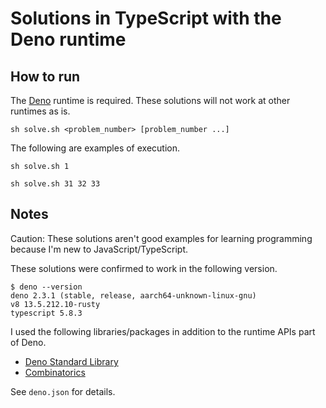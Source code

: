 <!-- deno-fmt-ignore-file -->
# Solutions in TypeScript with the Deno runtime

## How to run

The [Deno](https://deno.com) runtime is required. These solutions will not work at other runtimes as is.

```console
sh solve.sh <problem_number> [problem_number ...]
```

The following are examples of execution.

```console
sh solve.sh 1
```

```console
sh solve.sh 31 32 33
```

## Notes

Caution: These solutions aren't good examples for learning programming because I'm new to JavaScript/TypeScript.

These solutions were confirmed to work in the following version.

```console
$ deno --version
deno 2.3.1 (stable, release, aarch64-unknown-linux-gnu)
v8 13.5.212.10-rusty
typescript 5.8.3
```

I used the following libraries/packages in addition to the runtime APIs part of Deno.

- [Deno Standard Library](https://jsr.io/@std)
- [Combinatorics](https://deno.land/x/combinatorics)

See `deno.json` for details.
